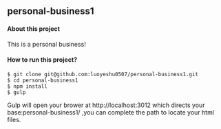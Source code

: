 ## personal-business1

#### About this project
This is a personal business!

#### How to run this project?
    $ git clone git@github.com:luoyeshu0507/personal-business1.git
    $ cd personal-business1
    $ npm install
    $ gulp
Gulp will open your brower at http://localhost:3012 which directs your base:personal-business1/  ,you can complete the path to locate your html files.
